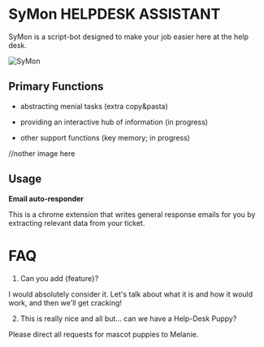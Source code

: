 SyMon HELPDESK ASSISTANT
=========================

SyMon is a script-bot designed to make your job easier here at the help 
desk. 

![SyMon](https://trello-attachments.s3.amazonaws.com/5b1306f4d11129badc44908f/600x450/461fd90a7180822e0108014a697c6c84/sym.png 
"Simon Head")

Primary Functions
-----------------

- abstracting menial tasks (extra copy&pasta)

- providing an interactive hub of information (in progress)

- other support functions (key memory; in progress)

//nother image here

Usage
---------

**Email auto-responder**

This is a chrome extension that writes general response emails for you 
by extracting relevant data from your ticket. 


FAQ
=====

1. Can you add {feature}?

I would absolutely consider it. Let's talk about what it is and 
how it would work, and then we'll get cracking!


2. This is really nice and all but... can we have a Help-Desk Puppy?

Please direct all requests for mascot puppies to Melanie. 
